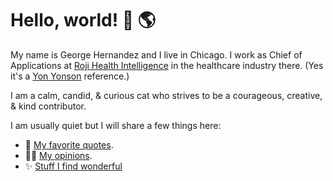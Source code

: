 # Hello, world! 👋 🌎

My name is George Hernandez and I live in Chicago. I work as Chief of Applications at [Roji Health Intelligence](https://rojihealthintelligence.com) in the healthcare industry there. (Yes it's a [Yon Yonson](https://en.wikipedia.org/wiki/Yon_Yonson) reference.)

I am a calm, candid, & curious cat who strives to be a courageous, creative, & kind contributor.

I am usually quiet but I will share a few things here:

- 💬 [My favorite quotes](Quotes.md).
- 🤌🏽 [My opinions](Opinions.md).
- ✨ [Stuff I find wonderful](Wonderful.md)

<!--
**GeorgeHernandez/GeorgeHernandez** is a ✨ _special_ ✨ repository because its `README.md` (this file) appears on your GitHub profile.

Here are some ideas to get you started:

- 🔭 I’m currently working on ...
- 🌱 I’m currently learning ...
- 👯 I’m looking to collaborate on ...
- 🤔 I’m looking for help with ...
- 💬 Ask me about ...
- 📫 How to reach me: ...
- 😄 Pronouns: ...
- ⚡ Fun fact: ...
-->
